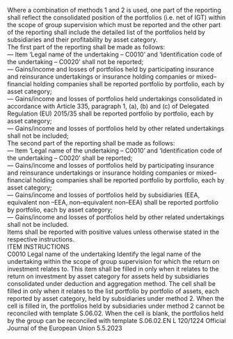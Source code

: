  
Where a combination of methods 1 and 2 is used, one part of the reporting shall reflect the consolidated position of the 
portfolios (i.e. net of IGT) within the scope of group supervision which must be reported and the other part of the 
reporting shall include the detailed list of the portfolios held by subsidiaries and their profitability by asset category.  
The first part of the reporting shall be made as follows:  
— Item ‘Legal name of the undertaking – C0010’ and ‘Identification code of the undertaking – C0020’ shall not be 
reported;  
— Gains/income and losses of portfolios held by participating insurance and reinsurance undertakings or insurance 
holding companies or mixed–financial holding companies shall be reported portfolio by portfolio, each by asset 
category;  
— Gains/income and losses of portfolios held undertakings consolidated in accordance with Article 335, paragraph 1, 
(a), (b) and (c) of Delegated Regulation (EU) 2015/35 shall be reported portfolio by portfolio, each by asset category;  
— Gains/income and losses of portfolios held by other related undertakings shall not be included;  
The second part of the reporting shall be made as follows:  
— Item ‘Legal name of the undertaking – C0010’ and ‘Identification code of the undertaking – C0020’ shall be 
reported;  
— Gains/income and losses of portfolios held by participating insurance and reinsurance undertakings or insurance 
holding companies or mixed–financial holding companies shall be reported portfolio by portfolio, each by asset 
category;  
— Gains/income and losses of portfolios held by subsidiaries (EEA, equivalent non –EEA, non–equivalent non–EEA) 
shall be reported portfolio by portfolio, each by asset category;  
— Gains/income and losses of portfolios held by other related undertakings shall not be included.  
Items shall be reported with positive values unless otherwise stated in the respective instructions.  
ITEM  INSTRUCTIONS  
C0010  Legal name of the 
undertaking  Identify the legal name of the undertaking within the scope of group supervision for which 
the return on investment relates to. 
This item shall be filled in only when it relates to the return on investment by asset category 
for assets held by subsidiaries consolidated under deduction and aggregation method. 
The cell shall be filled in only when it relates to the list portfolio by portfolio of assets, each 
reported by asset category, held by subsidiaries under method 2. 
When the cell is filled in, the portfolios held by subsidiaries under method 2 cannot be 
reconciled with template S.06.02. 
When the cell is blank, the portfolios held by the group can be reconciled with template 
S.06.02.EN  L 120/1224 Official Journal of the European Union 5.5.2023